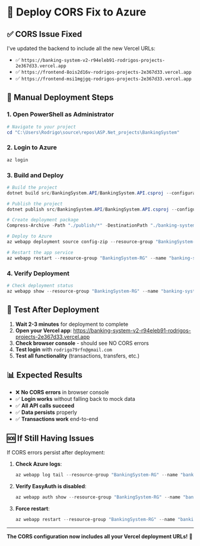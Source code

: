 # 🚀 Deploy CORS Fix to Azure

## ✅ **CORS Issue Fixed**

I've updated the backend to include all the new Vercel URLs:

- ✅ `https://banking-system-v2-r94eleb91-rodrigos-projects-2e367d33.vercel.app`
- ✅ `https://frontend-8ois2d16v-rodrigos-projects-2e367d33.vercel.app`
- ✅ `https://frontend-msi1mgjgq-rodrigos-projects-2e367d33.vercel.app`

## 🔧 **Manual Deployment Steps**

### 1. **Open PowerShell as Administrator**
```powershell
# Navigate to your project
cd "C:\Users\Rodrigo\source\repos\ASP.Net_projects\BankingSystem"
```

### 2. **Login to Azure**
```powershell
az login
```

### 3. **Build and Deploy**
```powershell
# Build the project
dotnet build src/BankingSystem.API/BankingSystem.API.csproj --configuration Release

# Publish the project
dotnet publish src/BankingSystem.API/BankingSystem.API.csproj --configuration Release --output ./publish

# Create deployment package
Compress-Archive -Path "./publish/*" -DestinationPath "./banking-system-api.zip" -Force

# Deploy to Azure
az webapp deployment source config-zip --resource-group "BankingSystem-RG" --name "banking-system-api" --src "./banking-system-api.zip"

# Restart the app service
az webapp restart --resource-group "BankingSystem-RG" --name "banking-system-api"
```

### 4. **Verify Deployment**
```powershell
# Check deployment status
az webapp show --resource-group "BankingSystem-RG" --name "banking-system-api" --query "state"
```

## 🧪 **Test After Deployment**

1. **Wait 2-3 minutes** for deployment to complete
2. **Open your Vercel app**: https://banking-system-v2-r94eleb91-rodrigos-projects-2e367d33.vercel.app
3. **Check browser console** - should see NO CORS errors
4. **Test login** with `rodrigo79rfn@gmail.com`
5. **Test all functionality** (transactions, transfers, etc.)

## 📊 **Expected Results**

- ❌ **No CORS errors** in browser console
- ✅ **Login works** without falling back to mock data
- ✅ **All API calls succeed**
- ✅ **Data persists** properly
- ✅ **Transactions work** end-to-end

## 🆘 **If Still Having Issues**

If CORS errors persist after deployment:

1. **Check Azure logs**:
   ```powershell
   az webapp log tail --resource-group "BankingSystem-RG" --name "banking-system-api"
   ```

2. **Verify EasyAuth is disabled**:
   ```powershell
   az webapp auth show --resource-group "BankingSystem-RG" --name "banking-system-api"
   ```

3. **Force restart**:
   ```powershell
   az webapp restart --resource-group "BankingSystem-RG" --name "banking-system-api"
   ```

---

**The CORS configuration now includes all your Vercel deployment URLs!** 🎉
